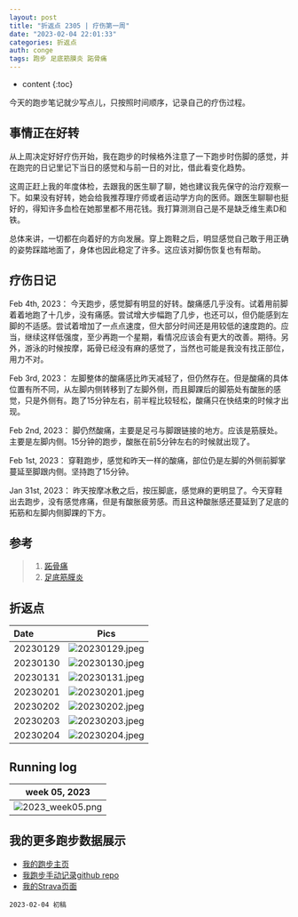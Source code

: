 ```yaml
---
layout: post
title: "折返点 2305 | 疗伤第一周"
date: "2023-02-04 22:01:33"
categories: 折返点
auth: conge
tags: 跑步 足底筋膜炎 跖骨痛 
---
```

* content
{:toc}

今天的跑步笔记就少写点儿，只按照时间顺序，记录自己的疗伤过程。




## 事情正在好转

从上周决定好好疗伤开始，我在跑步的时候格外注意了一下跑步时伤脚的感觉，并在跑完的日记里记下当日的感觉和与前一日的对比，借此看变化趋势。

这周正赶上我的年度体检，去跟我的医生聊了聊，她也建议我先保守的治疗观察一下。如果没有好转，她会给我推荐理疗师或者运动学方向的医师。跟医生聊聊也挺好的，得知许多血检在她那里都不用花钱。我打算测测自己是不是缺乏维生素D和铁。

总体来讲，一切都在向着好的方向发展。穿上跑鞋之后，明显感觉自己敢于用正确的姿势踩踏地面了，身体也因此稳定了许多。这应该对脚伤恢复也有帮助。

## 疗伤日记

Feb 4th, 2023： 今天跑步，感觉脚有明显的好转。酸痛感几乎没有。试着用前脚着着地跑了十几步，没有痛感。尝试增大步幅跑了几步，也还可以，但仍能感到左脚的不适感。尝试着增加了一点点速度，但大部分时间还是用较低的速度跑的。应当，继续这样低强度，至少再跑一个星期，看情况应该会有更大的改善。期待。另外，游泳的时候按摩，跖骨已经没有麻的感觉了，当然也可能是我没有找正部位，用力不对。

Feb 3rd, 2023： 左脚整体的酸痛感比昨天减轻了，但仍然存在。但是酸痛的具体位置有所不同，从左脚内侧转移到了左脚外侧，而且脚踝后的脚筋处有酸胀的感觉，只是外侧有。跑了15分钟左右，前半程比较轻松，酸痛只在快结束的时候才出现。

Feb 2nd, 2023： 脚仍然酸痛，主要是足弓与脚跟链接的地方。应该是筋膜处。主要是左脚内侧。15分钟的跑步，酸胀在前5分钟左右的时候就出现了。

Feb 1st, 2023： 穿鞋跑步，感觉和昨天一样的酸痛，部位仍是左脚的外侧前脚掌蔓延至脚跟内侧。坚持跑了15分钟。

Jan 31st, 2023： 昨天按摩冰敷之后，按压脚底，感觉麻的更明显了。今天穿鞋出去跑步，没有感觉疼痛，但是有酸胀疲劳感。而且这种酸胀感还蔓延到了足底的拓筋和左脚内侧脚踝的下方。


## 参考

> 1. [跖骨痛](https://www.drmed.cn/Metatarsalgia)
> 2. [足底筋膜炎](https://www.drmed.cn/Plantar-fasciitis)

## 折返点

| Date     |                                Pics                                  |
| :------- | :------------------------------------------------------------------: |
| 20230129 | ![20230129.jpeg](https://s2.loli.net/2023/02/05/uQYiIwTmW94qlbH.jpg) |
| 20230130 | ![20230130.jpeg](https://s2.loli.net/2023/02/05/Q9o3FGSlEsgjeJV.jpg) |
| 20230131 | ![20230131.jpeg](https://s2.loli.net/2023/02/05/clg7a8UrmyvY5Qi.jpg) |
| 20230201 | ![20230201.jpeg](https://s2.loli.net/2023/02/05/U29NDsOIymxkf6P.jpg) |
| 20230202 | ![20230202.jpeg](https://s2.loli.net/2023/02/05/rAf9PBLxTbOquDJ.jpg) |
| 20230203 | ![20230203.jpeg](https://s2.loli.net/2023/02/05/yFl81s43xYnizLU.jpg) |
| 20230204 | ![20230204.jpeg](https://s2.loli.net/2023/02/05/Ce1zqvmuiDJy5G6.jpg) |

## Running log

|                            week 05, 2023                              |
| :-------------------------------------------------------------------: |
|![2023_week05.png](https://s2.loli.net/2023/02/05/Qo5ZsT1fBPW86pH.png) |

## 我的更多跑步数据展示

* [我的跑步主页](https://conge.livingwithfcs.org/running_page/)
* [我跑步手动记录github repo](https://github.com/conge/RunningStreak)
* [我的Strava页面](https://www.strava.com/athletes/57680242)

```
2023-02-04 初稿
```
